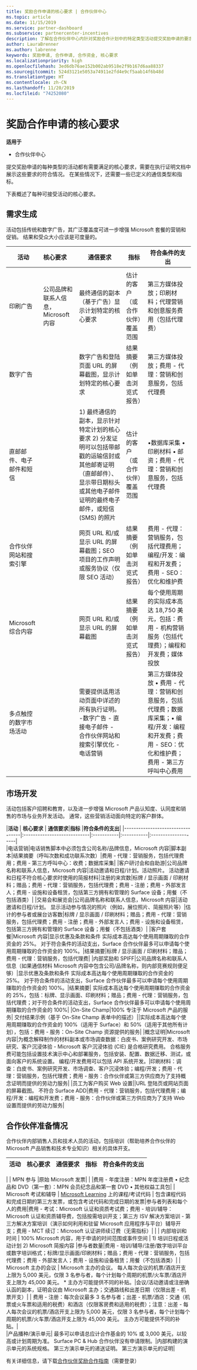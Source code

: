 ```yaml
---
title: 奖励合作申请的核心要求 | 合作伙伴中心
ms.topic: article
ms.date: 11/15/2019
ms.service: partner-dashboard
ms.subservice: partnercenter-incentives
description: 了解在合作伙伴中心内针对奖励合作计划中的特定类型活动提交奖励申请的要求。
author: LauraBrenner
ms.author: labrenne
keywords: 奖励申请, 合作申请, 合作资金, 核心要求
ms.localizationpriority: high
ms.openlocfilehash: 3ed6db76ae152b002ab9518e2f9b167d6aa88337
ms.sourcegitcommit: 524d3121e5053a74911e2fd4e9cf5aab14f6b48d
ms.translationtype: HT
ms.contentlocale: zh-CN
ms.lasthandoff: 11/20/2019
ms.locfileid: "74252080"
---
```

# <a name="core-requirements-for-incentives-co-op-claims"></a>奖励合作申请的核心要求

**适用于**

- 合作伙伴中心

提交奖励申请的每种类型的活动都有需要满足的核心要求，需要在执行证明文档中展示这些要求的符合情况。 在某些情况下，还需要一些已定义的通信类型和指标。

下表概述了每种可接受活动的核心要求。 

## <a name="demand-generation"></a>需求生成
 活动包括传统和数字广告，其广泛覆盖度可进一步增强 Microsoft 套餐的营销和促销。 结果和受众大小应该是可度量的。


|**活动**   |**核心要求**   |**通信要求**|**指标**  |**符合条件的支出** |
|--------------------------------------|:---------------------------------|---------|--------|----------|
        |
|印刷广告 |公司品牌和联系人信息，Microsoft 内容 |最终通信的副本（基于广告）显示计划特定的核心要求|估计的客户（或合作伙伴）覆盖范围|第三方媒体投放；印刷材料；代理营销和创意服务费用（包括代理费）|
|数字广告|            |数字广告和登陆页面 URL 的屏幕截图，显示计划特定的核心要求|结果摘要（例如单击浏览式报告）|第三方媒体投放；费用 - 代理：营销和创意服务，包括代理费|  
|直邮邮件、电子邮件和短信|             |1) 最终通信的副本，显示针对特定计划的核心要求 2) 分发证明可以包括带邮戳的运输信封或其他邮寄证明（直邮邮件）、显示带日期标头或其他电子邮件证明的最终电子邮件，或短信 (SMS) 的照片|   估计的客户（或合作伙伴）覆盖范围   |•数据库采集 • 印刷材料 • 邮资；费用 - 代理：营销和创意服务，包括代理费|
|合作伙伴网站和搜索引擎||网页 URL 和/或显示 URL 的屏幕截图；SEO 项目的工作声明或服务协议（仅限 SEO 活动）|结果摘要（例如单击浏览式报告）|费用 - 代理：营销服务，包括代理费用；编程/开发：编程和开发费；费用 - SEO：优化和维护费|
|Microsoft 综合内容||网页 URL 和/或显示 URL 的屏幕截图|结果摘要（例如单击浏览式报告）|每个使用周期的实际成本高达 18,750 美元，包括：费用 - 机构营销服务（包括代理费）；编程和开发费；媒体投放|
|多点触控的数字市场活动|     |需要提供适用活动页面中详述的所有执行证明。  -数字广告 - 直接电子邮件 - 合作伙伴网站和搜索引擎优化 - 电话营销||第三方媒体投放 • 费用 - 代理：营销和创意服务，包括代理费；数据库采集；• 编程/开发：编程和开发费；费用 - SEO：优化和维护费；费用 - 第三方呼叫中心费用

## <a name="market-development"></a>市场开发

 活动包括客户招聘和教育，以及进一步增强 Microsoft 产品认知度、认同度和销售的市场与业务开发活动。 通常，这些营销活动面向特定的客户群体。

|**活动**           | **核心要求**    | **通信要求**|**指标** |**符合条件的支出**| 
                                                |----------------------------------|:----------------------------|:-----------|:-----------|:--------------------|   
|电话营销|电话销售脚本中必须包含公司名称/品牌信息，Microsoft 内容|脚本副本|结果摘要（呼叫次数和成功联系次数）|费用 - 代理：营销服务，包括代理费用；费用 - 第三方呼叫中心：收费；数据库采集|
|客户研讨会和自助游|公司品牌名称和联系人信息，Microsoft 内容|活动邀请和日程/计划。活动照片。 活动邀请和日程不符合核心要求时使用的简报材料|注册的来宾数|标牌 / 显示画面 / 印刷材料；赠品；费用 - 代理：营销服务，包括代理费；费用 - 注册；费用 - 外部发言人；费用 - 设施和设备租赁，包括第三方拥有和管理的 Surface 设备；用餐（不包括酒类）|
|交易会和展览会|公司品牌名称和联系人信息，Microsoft 内容|活动邀请和日程/计划。 显示活动参与情况的照片（例如，展位照片、简报照片等）|估计的参与者或展台访客数|标牌 / 显示画面 / 印刷材料；赠品；费用 - 代理：营销服务，包括代理费；费用 - 注册；费用 - 外部发言人；费用 - 设施和设备租赁，包括第三方拥有和管理的 Surface 设备；用餐（不包括酒类）|
|客户套餐|Microsoft 内容|显示优惠及条款和条件 实际成本高达每个使用周期赚取的合作资金的 25%。 对于符合条件的活动支出，Surface 合作伙伴最多可以申请每个使用周期赚取的合作资金的 100%。|结果摘要|标牌 / 显示画面 / 印刷材料；赠品；费用 - 代理：营销服务，包括代理费|
|内部奖励和 SPIFF|公司品牌名称和联系人信息（如果通信材料 Microsoft 内容中包含公司/品牌名称，则内部竞赛规则便足够）|显示优惠及条款和条件 实际成本高达每个使用周期赚取的合作资金的 25%。 对于符合条件的活动支出，Surface 合作伙伴最多可以申请每个使用周期赚取的合作资金的 100%。|结果摘要| 实际成本高达每个使用周期赚取的合作资金的 25%，包括：标牌、显示画面、印刷材料；赠品；费用 - 代理：营销服务，包括代理费；对于符合条件的活动支出，Surface 合作伙伴最多可以申请每个使用周期赚取的合作资金的 100%|
|On-Site Champ|100% 专注于 Microsoft 产品的服务| 交付结果示例（基于 On-Site Champ 表单中的描述）||实际成本高达每个使用周期赚取的合作资金的 100%（适用于 Surface）和 50%（适用于其他所有计划），包括：费用 - 服务：On-Site Champ 资源提供的服务|
|概念证明|Microsoft 内容|为概念解释制作的材料副本或市场调查数据：白皮书、案例研究开发、市场研究、客户沉浸体验 - Microsoft 客户沉浸体验 (CIE) 是合格研究费用。 合格服务费可能包括设置技术演示中心和部署服务，包括安装、配置、数据迁移、测试，或面向客户的系统设置。 编程/开发费用可以包括 API 系统开发。|印刷材料：调查：白皮书、案例研究开发、市场调查、客户沉浸体验；编程/开发；费用 - 代理：营销服务，包括代理费；费用 - 服务：合作伙伴或第三方供应商为了支持概念证明而提供的劳动力服务|
|员工为客户购买 Web 设置||URL 登陆页或网站页面的屏幕截图。 不符合 Surface ADD|费用 - 代理：营销服务，包括代理费用；编程/开发：编程和开发费；费用 - 服务：合作伙伴或第三方供应商为了支持 Web 设置而提供的劳动力服务|

##  <a name="partner-readiness"></a>合作伙伴准备情况

合作伙伴内部销售人员和技术人员的活动，包括培训（帮助培养合作伙伴的 Microsoft 产品销售和技术专业知识）相关的具体开支。

|           **活动**           | **核心要求**                                                                  |                    **通信要求**                   |**指标**|**符合条件的支出**|
|----------------------------------|:---------------------------------------------------------------------------------------|------------------------------------------------------------------------|-----------------|--------------|
|
|        MPN 参与         |原始 Microsoft 发票|                                                                                        |                                                                        |费用 - 年度注册：MPN 年度注册费 • 纪念品和 DVD（第一套）：MPN 会员纪念品和第一套 DVD • 其他权益工具包|
|   Microsoft 考试和辅导    | [Microsoft Learning](https://partner.microsoft.com/training) 上的课程/考试代码 | 包含课程代码和完成日期的第三方发票，或包含考试代码和完成日期的发票|参与者列表和每个人的费用|费用 - 考试：Microsoft 认证和资质考试费；费用 - 培训/辅导：Microsoft 认证和资质辅导费，包括按需培训开支；第三方 ISV 解决方案培训 - 第三方解决方案培训（演示如何利用和驻留 Microsoft 应用程序与平台）辅导开支；费用 - MCT 续订：Microsoft 认证讲师续订费（无需指标）|
                                                                       |
| 内部培训和时间 | 100% Microsoft 内容，用于申请的时间范围或事件空间               | 1) 培训日程或活动计划 2) Microsoft 简报内容 |参与者数量|费用 - 培训/辅导/注册/数字培训平台或数字培训格式；标牌/显示画面/印刷材料；赠品；费用 - 代理：营销服务，包括代理费；费用 - 外部发言人；费用 - 设施和设备租赁；用餐（不包括酒类）|
| Microsoft 主办的会议   | Microsoft 主办的会议。 每人每次会议的机票/酒店开支上限为 5,000 美元，仅限 3 名参与者，每个计划每个周期的机票/火车票/酒店开支上限为 45,000 美元。 * 主办方可能提供不同的补贴。|会议/活动邀请或注册确认函的副本，证明会议由 Microsoft 主办；交通路线和出差日期（仅限出差 - 机票开支）| | 费用 - 注册：每次会议最多 3 名参与者；出差 - 机票/酒店：交通（机票或火车票和适用的税费）和酒店（仅限客房费和适用的税费）；注意：出差 - 每人每次会议的机票/酒店开支上限为 5,000 美元，仅限 3 名参与者，每个计划每个周期的机票/火车票/酒店开支上限为 45,000 美元。 主办方可能提供不同的补贴。|                                           
|产品播种/演示单元| 最多可以申请总应计合作基金的 10% 或 3,000 美元，以较高或计划周期为准。 Surface PC & Hub 合作伙伴没有申请限制。|内部构建的演示单元的系统规格。 第三方演示单元的递送证明。 第三方演示单元的证明|



 有关详细信息，请下载[合作伙伴奖励合作指南](https://assets.microsoft.com/coop-guidebook.pdf)（需要登录）
